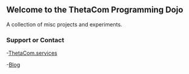 ## Welcome to the ThetaCom Programming Dojo

A collection of misc projects and experiments.

### Support or Contact
-[ThetaCom.services](http://www.thetacom.services/)

-[Blog](http://www.thetacom.services/blog/)
